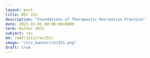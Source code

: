 ```yaml
---
layout: post
title: REC 151
description: "Foundations of Therapeutic Recreation Practice"
date: 2021-01-01 00:00:00+0000
term: Winter 2021
subject: rec
md: /mdf/1211/rec151/
image: "/crs_banner/rec151.png"
draft: true
---
```

